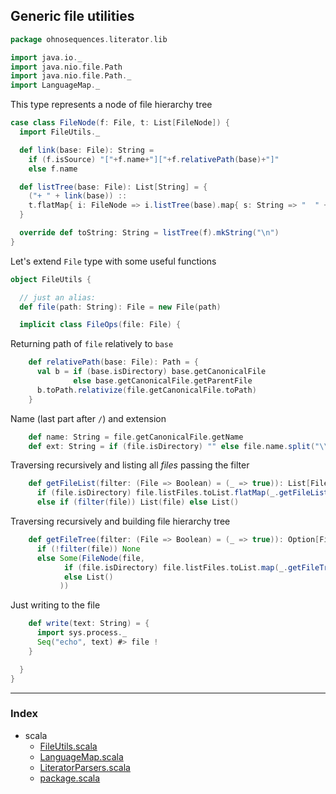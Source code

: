 ## Generic file utilities

```scala
package ohnosequences.literator.lib

import java.io._
import java.nio.file.Path
import java.nio.file.Path._
import LanguageMap._
```

This type represents a node of file hierarchy tree

```scala
case class FileNode(f: File, t: List[FileNode]) {
  import FileUtils._

  def link(base: File): String =
    if (f.isSource) "["+f.name+"]["+f.relativePath(base)+"]"
    else f.name

  def listTree(base: File): List[String] = {
    ("+ " + link(base)) :: 
    t.flatMap{ i: FileNode => i.listTree(base).map{ s: String => "  " + s } }
  }

  override def toString: String = listTree(f).mkString("\n")
}
```

Let's extend `File` type with some useful functions

```scala
object FileUtils {

  // just an alias:
  def file(path: String): File = new File(path)

  implicit class FileOps(file: File) {
```

Returning path of `file` relatively to `base`

```scala
    def relativePath(base: File): Path = {
      val b = if (base.isDirectory) base.getCanonicalFile 
              else base.getCanonicalFile.getParentFile
      b.toPath.relativize(file.getCanonicalFile.toPath)
    }
```

Name (last part after `/`) and extension

```scala
    def name: String = file.getCanonicalFile.getName
    def ext: String = if (file.isDirectory) "" else file.name.split("\\.").last
```

Traversing recursively and listing all _files_ passing the filter

```scala
    def getFileList(filter: (File => Boolean) = (_ => true)): List[File] =
      if (file.isDirectory) file.listFiles.toList.flatMap(_.getFileList(filter))
      else if (filter(file)) List(file) else List()
```

Traversing recursively and building file hierarchy tree

```scala
    def getFileTree(filter: (File => Boolean) = (_ => true)): Option[FileNode] =
      if (!filter(file)) None
      else Some(FileNode(file, 
            if (file.isDirectory) file.listFiles.toList.map(_.getFileTree(filter)).flatten 
            else List()
           ))
```

Just writing to the file

```scala
    def write(text: String) = {
      import sys.process._
      Seq("echo", text) #> file !
    }

  }
}

```


------

### Index

+ scala
  + [FileUtils.scala][FileUtils.scala]
  + [LanguageMap.scala][LanguageMap.scala]
  + [LiteratorParsers.scala][LiteratorParsers.scala]
  + [package.scala][package.scala]

[FileUtils.scala]: FileUtils.scala.md
[LanguageMap.scala]: LanguageMap.scala.md
[LiteratorParsers.scala]: LiteratorParsers.scala.md
[package.scala]: package.scala.md

